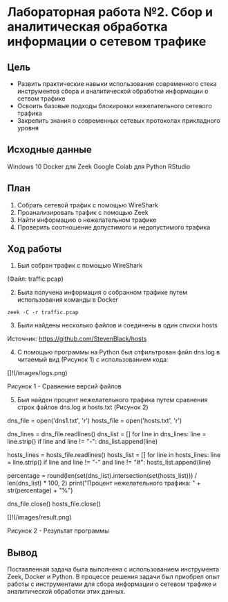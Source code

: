 # Лабораторная работа №2. Сбор и аналитическая обработка информации о сетевом трафике

## Цель

- Развить практические навыки использования современного стека инструментов сбора и аналитической обработки информации о сетвом трафике
- Освоить базовые подходы блокировки нежелательного сетевого трафика
- Закрепить знания о современных сетевых протоколах прикладного уровня

## Исходные данные

Windows 10
Docker для Zeek
Google Colab для Python
RStudio

## План

1. Собрать сетевой трафик с помощью WireShark
2. Проанализировать трафик с помощью Zeek
3. Найти информацию о нежелательном трафике
4. Проверить соотношение допустимого и недопустимого трафика

## Ход работы

1. Был собран трафик с помощью WireShark

(Файл: traffic.pcap)

2. Была получена информация о собранном трафике путем использования команды в Docker

```
zeek -C -r traffic.pcap
```

3. Были найдены несколько файлов и соединены в один списки hosts

Источник: https://github.com/StevenBlack/hosts

4. С помощью программы на Python был отфильтрован файл dns.log в читаемый вид (Рисунок 1) с использованием кода:

[]!(/images/logs.png)

Рисунок 1 - Сравнение версий файлов

5. Был найден процент нежелательного трафика путем сравнения строк файлов dns.log и hosts.txt (Рисунок 2)

dns_file = open('dns1.txt', 'r')
hosts_file = open('hosts.txt', 'r')

dns_lines = dns_file.readlines()
dns_list = []
for line in dns_lines:
    line = line.strip()
    if line and line != "-":
        dns_list.append(line)

hosts_lines = hosts_file.readlines()
hosts_list = []
for line in hosts_lines:
    line = line.strip()
    if line and line != "-" and line != "#":
        hosts_list.append(line)


percentage = round(len(set(dns_list).intersection(set(hosts_list))) / len(dns_list) * 100, 2)
print("Процент нежелательного трафика: " + str(percentage) + "%")

dns_file.close()
hosts_file.close()

[]!(/images/result.png)

Рисунок 2 - Результат программы

## Вывод

Поставленная задача была выполнена с использованием инструмента Zeek, Docker и Python. В процессе решения задачи был приобрел опыт работы с инструментами для сбора информации о сетевом трафике и аналитической обработки этих данных.
